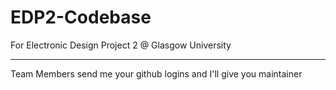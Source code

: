 # EDP2-Codebase
For Electronic Design Project 2 @ Glasgow University

--------------------------------------------------------
Team Members send me your github logins and I'll give you maintainer
